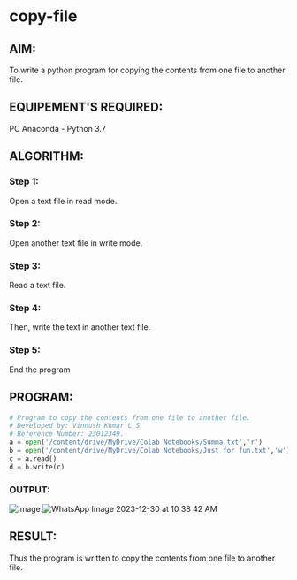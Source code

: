 # copy-file
## AIM:
To write a python program for copying the contents from one file to another file.
## EQUIPEMENT'S REQUIRED: 
PC
Anaconda - Python 3.7
## ALGORITHM: 
### Step 1:
Open a text file in read mode.
### Step 2:
Open another text file in write mode.
### Step 3:
Read a text file.
### Step 4:
Then, write the text in another text file.
### Step 5:        
End the program
  
## PROGRAM:
```python
# Program to copy the contents from one file to another file.
# Developed by: Vinnush Kumar L S
# Reference Number: 23012349.
a = open('/content/drive/MyDrive/Colab Notebooks/Summa.txt','r')
b = open('/content/drive/MyDrive/Colab Notebooks/Just for fun.txt','w')
c = a.read()
d = b.write(c)
```
### OUTPUT:
![image](https://github.com/vinnush147/copy-file/assets/147139234/f6f535bd-f423-49fc-86bf-78185fbcd9b1)
![WhatsApp Image 2023-12-30 at 10 38 42 AM](https://github.com/vinnush147/copy-file/assets/147139234/806fc2c1-5b6e-422b-a571-2650a4668a66)



## RESULT:
Thus the program is written to copy the contents from one file to another file.
